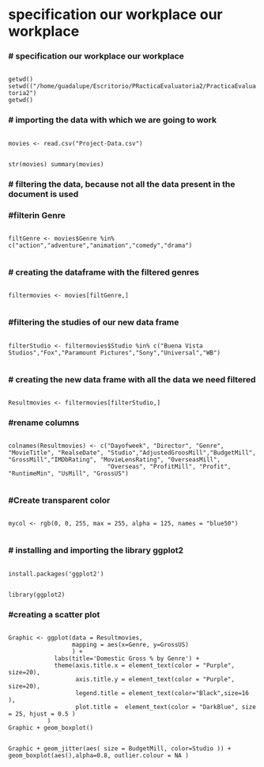 # specification our workplace our workplace
<h3># specification our workplace our workplace</h3>
<code>
getwd()
setwd(("/home/guadalupe/Escritorio/PRacticaEvaluatoria2/PracticaEvaluatoria2")
getwd()
</code>
<h3># importing the data with which we are going to work</h3>
<code>
movies <- read.csv("Project-Data.csv")

str(movies)
summary(movies)
</code>

<h3># filtering the data, because not all the data present in the document is used</h3>


<h3>#filterin Genre</h3>
  <code>
filtGenre <- movies$Genre %in% c("action","adventure","animation","comedy","drama")
             </code>


<h3># creating the dataframe with the filtered genres</h3>
    <code>
filtermovies <- movies[filtGenre,]
                </code>
<h3>#filtering the studies of our new data frame</h3>
      <code>
filterStudio <- filtermovies$Studio %in% c("Buena Vista Studios","Fox","Paramount Pictures","Sony","Universal","WB")
                </code>
                
<h3># creating the new data frame with all the data we need filtered</h3>
        <code>
Resultmovies <- filtermovies[filterStudio,]
</code>

<h3>#rename columns</h3>
<code>
colnames(Resultmovies) <- c("Dayofweek", "Director", "Genre", "MovieTitle", "RealseDate", "Studio","AdjustedGroosMill","BudgetMill", "GrossMill","IMDbRating", "MovieLensRating", "OverseasMill",
                            "Overseas", "ProfitMill", "Profit", "RuntimeMin", "UsMill", "GrossUS")
                          </code>
<h3>#Create transparent color</h3>
<code>
mycol <- rgb(0, 0, 255, max = 255, alpha = 125, names = "blue50")
         </code>
  
<h3># installing and importing the library ggplot2 </h3>
  <code>
install.packages('ggplot2')

library(ggplot2)
  </code>
<h3>#creating a scatter plot</h3>

<code>
Graphic <- ggplot(data = Resultmovies,
                  mapping = aes(x=Genre, y=GrossUS) 
                  ) + 
             labs(title='Domestic Gross % by Genre') + 
             theme(axis.title.x = element_text(color = "Purple", size=20),
                   axis.title.y = element_text(color = "Purple", size=20),
                   legend.title = element_text(color="Black",size=16 ),
                   plot.title =  element_text(color = "DarkBlue", size = 25, hjust = 0.5 )
           )</code>
  <code>
Graphic + geom_boxplot()

Graphic + geom_jitter(aes( size = BudgetMill, color=Studio )) + geom_boxplot(aes(),alpha=0.8, outlier.colour = NA ) 
</code>
